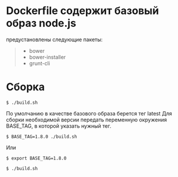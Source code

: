 Dockerfile содержит базовый образ node.js
===

предустановлены следующие пакеты:
> * bower
> * bower-installer
> * grunt-cli

Сборка
===

```$ ./build.sh```

По умолчанию в качестве базового образа берется тег latest
Для сборки необходимой версии передать переменную окружения BASE_TAG, в которой указать нужный тег.

```$ BASE_TAG=1.8.0 ./build.sh```

Или

```$ export BASE_TAG=1.8.0```

```$ ./build.sh```